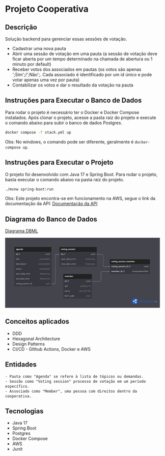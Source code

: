 # Projeto Cooperativa

## Descrição

Solução backend para gerenciar essas sessões de votação.

- Cadastrar uma nova pauta
- Abrir uma sessão de votação em uma pauta (a sessão de votação deve ficar aberta por um
tempo determinado na chamada de abertura ou 1 minuto por default)
- Receber votos dos associados em pautas (os votos são apenas ';Sim';/';Não';. Cada
associado é identificado por um id único e pode votar apenas uma vez por pauta)
- Contabilizar os votos e dar o resultado da votação na pauta

## Instruções para Executar o Banco de Dados

Para rodar o projeto é necessário ter o Docker e Docker Compose instalados. Após clonar o projeto, acesse a pasta raiz
do projeto e execute o comando abaixo para subir o banco de dados Postgres.

```bash
docker compose -f stack.yml up
```
Obs: No windows, o comando pode ser diferente, geralmente é `docker-compose up`.

## Instruções para Executar o Projeto
O projeto foi desenvolvido com Java 17 e Spring Boot. Para rodar o projeto, basta executar o comando abaixo na pasta raiz do projeto.

```bash
./mvnw spring-boot:run
```
Obs: Este projeto encontra-se em funcionamento na AWS, segue o link da documentação da API: [Documentação da API](https://one-filly-firstly.ngrok-free.app/swagger-ui/index.html)

## Diagrama do Banco de Dados
[Diagrama DBML](https://dbdiagram.io/d/Cooperative-Project-6712a5d697a66db9a37f1cf3)

![Diagrama do Projeto](res/Cooperative-Project.png)

## Conceitos aplicados

- DDD
- Hexagonal Architecture
- Design Patterns
- CI/CD - GIthub Actions, Docker e AWS

## Entidades
    - Pauta como "Agenda" se refere à lista de tópicos ou demandas.
    - Sessão como "Voting session" processo de votação em um período específico.
    - Associado como "Member", uma pessoa com direitos dentro da cooperativa.

## Tecnologias

- Java 17
- Spring Boot
- Postgres
- Docker Compose
- AWS
- Junit